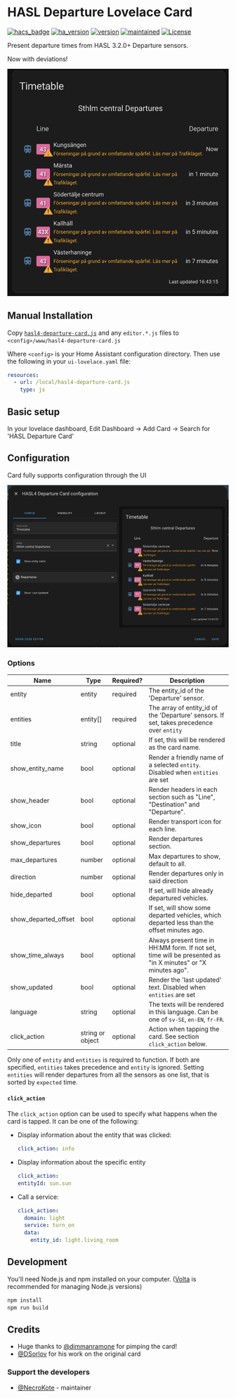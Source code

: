 # HASL Departure Lovelace Card

[![hacs_badge](https://img.shields.io/badge/HACS-Default-orange.svg)](https://github.com/custom-components/hacs)
[![ha_version](https://img.shields.io/badge/homeassistant-2024.1.0%2B-yellow.svg)](https://www.home-assistant.io)
[![version](https://img.shields.io/badge/version-3.2.0b+-yellow.svg)](#)
[![maintained](https://img.shields.io/maintenance/yes/2025.svg)](#)
[![License](https://img.shields.io/badge/License-Apache%202.0-blue.svg)](https://opensource.org/licenses/Apache-2.0)

Present departure times from HASL 3.2.0+ Departure sensors.

Now with deviations!

![card](/images/dark-card.png)

## Manual Installation

Copy [`hasl4-departure-card.js`](./dist/hasl4-departure-card.js) and any `editor.*.js` files to `<config>/www/hasl4-departure-card.js`

Where `<config>` is your Home Assistant configuration directory.
Then use the following in your `ui-lovelace.yaml` file:

```yaml
resources:
  - url: /local/hasl4-departure-card.js
    type: js
```

## Basic setup

In your lovelace dashboard, Edit Dashboard -> Add Card -> Search for 'HASL Departure Card'

## Configuration

Card fully supports configuration through the UI

![card editor](/images/dark-card-editor.png)


### Options
| Name                 | Type             | Required? | Description                                                                                                 |
|----------------------|------------------|-----------|-------------------------------------------------------------------------------------------------------------|
| entity               | entity           | required  | The entity_id of the 'Departure' sensor.                                                                    |
| entities             | entity[]         | required  | The array of entity_id of the 'Departure' sensors. If set, takes precedence over `entity`                   |
| title                | string           | optional  | If set, this will be rendered as the card name.                                                             |
| show_entity_name     | bool             | optional  | Render a friendly name of a selected `entity`. Disabled when `entities` are set                             |
| show_header          | bool             | optional  | Render headers in each section such as "Line", "Destination" and "Departure".                               |
| show_icon            | bool             | optional  | Render transport icon for each line.                                                                        |
| show_departures      | bool             | optional  | Render departures section.                                                                                  |
| max_departures       | number           | optional  | Max departures to show, default to all.                                                                     |
| direction            | number           | optional  | Render departures only in said direction                                                                    |
| hide_departed        | bool             | optional  | If set, will hide already departured vehicles.                                                              |
| show_departed_offset | bool             | optional  | If set, will show some departed vehicles, which departed less than the offset minutes ago.                  |
| show_time_always     | bool             | optional  | Always present time in HH:MM form. If not set, time will be presented as "in X minutes" or "X minutes ago". |
| show_updated         | bool             | optional  | Render the 'last updated' text. Disabled when `entities` are set                                            |
| language             | string           | optional  | The texts will be rendered in this language. Can be one of `sv-SE`, `en-EN`, `fr-FR`.                       |
| click_action         | string or object | optional  | Action when tapping the card. See section `click_action` below.                                             |

Only one of `entity` and `entities` is required to function. If both are specified, `entities` takes precedence and `entity` is ignored.
Setting `entities` will render departures from all the sensors as one list, that is sorted by `expected` time.

#### `click_action`

The `click_action` option can be used to specify what happens when the card is tapped. It can be one of the following:

- Display information about the entity that was clicked:
    ```yaml
    click_action: info
    ```

-  Display information about the specific entity
    ```yaml
    click_action:
    entityId: sun.sun
    ```

- Call a service:
    ```yaml
    click_action:
      domain: light
      service: turn_on
      data:
        entity_id: light.living_room
    ```

## Development

You'll need Node.js and npm installed on your computer.
([Volta](https://volta.sh/) is recommended for managing Node.js versions)

```sh
npm install
npm run build
```

## Credits
- Huge thanks to [@dimmanramone](https://github.com/dimmanramone) for pimping the card!
- [@DSorlov](https://github.com/DSorlov) for his work on the original card

### Support the developers
- [@NecroKote](https://buymeacoffee.com/mkukhta) - maintainer
